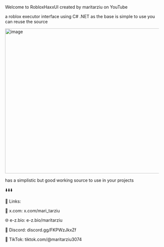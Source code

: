 Welcome to RobloxHaxxUI created by maritarziu on YouTube 

a roblox executor interface using C# .NET as the base is simple to use you can reuse the source

<img width="969" height="476" alt="image" src="https://github.com/user-attachments/assets/5baa64c4-5e2e-4634-b9a5-6f380c44a9a9" />

has a simplistic but good working source to use in your projects

⬇️⬇️⬇️

📌 Links:

🧠 x.com: x.com/mari_tarziu

🌐 e-z.bio: e-z.bio/maritarziu

💬 Discord: discord.gg/FKPWzJkxZf

🎵 TikTok: tiktok.com/@maritarziu3074
